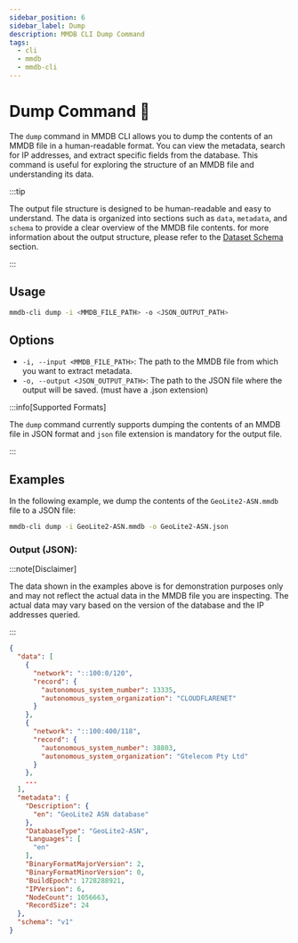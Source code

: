 ```yaml
---
sidebar_position: 6
sidebar_label: Dump
description: MMDB CLI Dump Command
tags:
  - cli
  - mmdb
  - mmdb-cli
---
```


# Dump Command 🐣

The `dump` command in MMDB CLI allows you to dump the contents of an MMDB file in a human-readable format. You can view the metadata, search for IP addresses, and extract specific fields from the database. This command is useful for exploring the structure of an MMDB file and understanding its data.

:::tip

The output file structure is designed to be human-readable and easy to understand. The data is organized into sections such as `data`, `metadata`, and `schema` to provide a clear overview of the MMDB file contents. for more information about the output structure, please refer to the [Dataset Schema](./05-dataset-schema.md) section.

:::

## Usage

```bash
mmdb-cli dump -i <MMDB_FILE_PATH> -o <JSON_OUTPUT_PATH>
```

## Options

- `-i, --input <MMDB_FILE_PATH>`: The path to the MMDB file from which you want to extract metadata.
- `-o, --output <JSON_OUTPUT_PATH>`: The path to the JSON file where the output will be saved. (must have a .json extension)

:::info[Supported Formats]

The `dump` command currently supports dumping the contents of an MMDB file in JSON format and `json` file extension is mandatory for the output file.

:::

## Examples

In the following example, we dump the contents of the `GeoLite2-ASN.mmdb` file to a JSON file:

```bash
mmdb-cli dump -i GeoLite2-ASN.mmdb -o GeoLite2-ASN.json
```

### Output (JSON):

:::note[Disclaimer]

The data shown in the examples above is for demonstration purposes only and may not reflect the actual data in the MMDB file you are inspecting. The actual data may vary based on the version of the database and the IP addresses queried.

:::

```json
{
  "data": [
    {
      "network": "::100:0/120",
      "record": {
        "autonomous_system_number": 13335,
        "autonomous_system_organization": "CLOUDFLARENET"
      }
    },
    {
      "network": "::100:400/118",
      "record": {
        "autonomous_system_number": 38803,
        "autonomous_system_organization": "Gtelecom Pty Ltd"
      }
    },
    ...
  ],
  "metadata": {
    "Description": {
      "en": "GeoLite2 ASN database"
    },
    "DatabaseType": "GeoLite2-ASN",
    "Languages": [
      "en"
    ],
    "BinaryFormatMajorVersion": 2,
    "BinaryFormatMinorVersion": 0,
    "BuildEpoch": 1728288921,
    "IPVersion": 6,
    "NodeCount": 1056663,
    "RecordSize": 24
  },
  "schema": "v1"
}
```